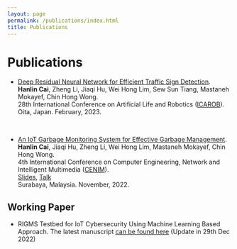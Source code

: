 ```yaml
---
layout: page
permalink: /publications/index.html
title: Publications
---
```


# Publications

- [Deep Residual Neural Network for Efficient Traffic Sign Detection](https://caihanlin.com/mypaper/202302ICAROB.pdf).<br>**Hanlin Cai**, Zheng Li, Jiaqi Hu, Wei Hong Lim, Sew Sun Tiang, Mastaneh Mokayef, Chin Hong Wong.<br>28th International Conference on Artificial Life and Robotics ([ICAROB](https://alife-robotics.org/)).<br>Oita, Japan. February, 2023.<br>

<br>

- [An IoT Garbage Monitoring System for Effective Garbage Management](https://caihanlin.com/mypaper/202208cenim.pdf).<br>**Hanlin Cai**, Jiaqi Hu, Zheng Li, Wei Hong Lim, Mastaneh Mokayef, Chin Hong Wong.<br>4th International Conference on Computer Engineering, Network and Intelligent Multimedia ([CENIM](http://cenim.its.ac.id/#pdfexpress)).<br>[Slides](https://caihanlin.com/mypaper/slides/2022-CENIM-Pre-v2.pdf), [Talk](https://www.bilibili.com/video/BV1jv4y1S7VQ/) <br>Surabaya, Malaysia. November, 2022.<br>



## Working Paper

- RIGMS Testbed for IoT Cybersecurity Using Machine Learning Based Approach. The latest manuscript [can be found here](https://caihanlin.com/mypaper/202210camb.pdf) (Update in 29th Dec 2022)






